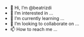 - 👋 Hi, I’m @beatrizdi
- 👀 I’m interested in ...
- 🌱 I’m currently learning ...
- 💞️ I’m looking to collaborate on ...
- 📫 How to reach me ...

<!---
beatrizdi/beatrizdi is a ✨ special ✨ repository because its `README.md` (this file) appears on your GitHub profile.
You can click the Preview link to take a look at your changes.
--->
